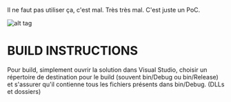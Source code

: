 Il ne faut pas utiliser ça, c'est mal. Très très mal. C'est juste un PoC.

![alt tag](https://i.imgur.com/j2MJNYe.gif)


# BUILD INSTRUCTIONS
Pour build, simplement ouvrir la solution dans Visual Studio, choisir un répertoire de destination pour le build (souvent bin/Debug ou bin/Release) et s'assurer qu'il contienne tous les fichiers présents dans bin/Debug. (DLLs et dossiers)
